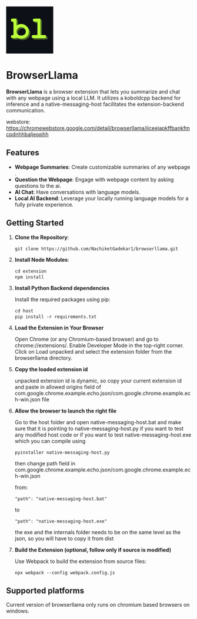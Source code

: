 ![alt text](https://github.com/NachiketGadekar1/browserllama/blob/main/extension/assets/browserllama-logo-black.png?raw=true)

# BrowserLlama 

**BrowserLlama** is a browser extension that lets you summarize and chat with any webpage using a local LLM. It utilizes a koboldcpp backend for inference and a native-messaging-host facilitates the extension-backend communication. 

webstore: https://chromewebstore.google.com/detail/browserllama/iiceejapkffbankfmcpdnhhbaljepphh

## Features

- **Webpage Summaries**:  Create customizable summaries of any webpage .
- **Question the Webpage**: Engage with webpage content by asking questions to the ai.
- **AI Chat**: Have conversations with language models.
- **Local AI Backend**: Leverage your locally running language models for a fully private experience.

## Getting Started

1. **Clone the Repository**:
   ```
   git clone https://github.com/NachiketGadekar1/browserllama.git
2. **Install Node Modules**:
   ```
   cd extension
   npm install
   ```
3. **Install Python Backend dependencies**

   Install the required packages using pip:
      ```
   cd host
   pip install -r requirements.txt
   ``` 

4. **Load the Extension in Your Browser**

    Open Chrome (or any Chromium-based browser) and go to chrome://extensions/.
    Enable Developer Mode in the top-right corner.
    Click on Load unpacked and select the extension folder from the browserllama directory.

5. **Copy the loaded extension id** 

   unpacked extension id is dynamic, so copy your current extension id and paste in 
   allowed origins field of com.google.chrome.example.echo.json/com.google.chrome.example.ech-win.json file

6. **Allow the browser to launch the right file**

    Go to the host folder and open native-messaging-host.bat and make sure that it is pointing to native-messaging-host.py if you want to test any modified host code or if you want to test native-messaging-host.exe which you can compile using
   ```
   pyinstaller native-messaging-host.py                              
   ```                                    
   then change path field in com.google.chrome.example.echo.json/com.google.chrome.example.ech-win.json 
   
   from:
   ```
   "path": "native-messaging-host.bat"
   ```

   to 
   ```
   "path": "native-messaging-host.exe"
   ```              
   the exe and the internals folder needs to be on the same level as the json, so you will have to copy it from dist               

7. **Build the Extension (optional, follow only if source is modified)**

   Use Webpack to build the extension from source files:
   ```
   npx webpack --config webpack.config.js  
   ```

## Supported platforms
   Current version of browserllama only runs on chromium based browsers on windows.    

